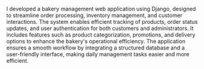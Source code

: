   I developed a bakery management web application using Django, designed to streamline order processing, inventory management, and customer interactions. The system enables efficient tracking of products, order status updates, and user authentication for both customers and administrators. It includes features such as product categorization, promotions, and delivery options to enhance the bakery's operational efficiency. The application ensures a smooth workflow by integrating a structured database and a user-friendly interface, making daily management tasks easier and more efficient.
